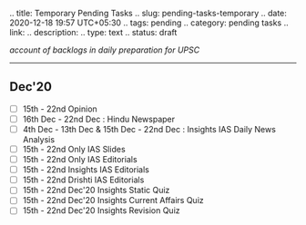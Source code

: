 
.. title: Temporary Pending Tasks
.. slug: pending-tasks-temporary
.. date: 2020-12-18 19:57 UTC+05:30
.. tags: pending
.. category: pending tasks
.. link: 
.. description: 
.. type: text
.. status: draft

*account of backlogs in daily preparation for UPSC*
<!-- TEASER_END -->

---

## Dec'20
- [ ] 15th - 22nd Opinion
- [ ] 16th Dec - 22nd Dec : Hindu Newspaper
- [ ] 4th Dec - 13th Dec & 15th Dec - 22nd Dec : Insights IAS Daily News Analysis
- [ ] 15th - 22nd Only IAS Slides
- [ ] 15th - 22nd Only IAS Editorials
- [ ] 15th - 22nd Insights IAS Editorials
- [ ] 15th - 22nd Drishti IAS Editorials
- [ ] 15th - 22nd Dec'20 Insights Static Quiz
- [ ] 15th - 22nd Dec'20 Insights Current Affairs Quiz
- [ ] 15th - 22nd Dec'20 Insights Revision Quiz